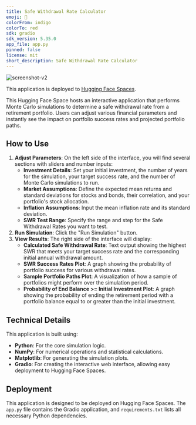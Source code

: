 ```yaml
---
title: Safe Withdrawal Rate Calculator
emoji: 🏢
colorFrom: indigo
colorTo: red
sdk: gradio
sdk_version: 5.35.0
app_file: app.py
pinned: false
license: mit
short_description: Safe Withdrawal Rate Calculator
---
```


![screenshot-v2](https://github.com/user-attachments/assets/f1cc89f1-081f-452e-b7f8-f882486851ee)

This application is deployed to [Hugging Face Spaces](https://huggingface.co/spaces/liaoch/Safe-Withdrawal-Rate-Calculator).

This Hugging Face Space hosts an interactive application that performs Monte Carlo simulations to determine a safe withdrawal rate from a retirement portfolio. Users can adjust various financial parameters and instantly see the impact on portfolio success rates and projected portfolio paths.

## How to Use

1.  **Adjust Parameters**: On the left side of the interface, you will find several sections with sliders and number inputs:
    *   **Investment Details**: Set your initial investment, the number of years for the simulation, your target success rate, and the number of Monte Carlo simulations to run.
    *   **Market Assumptions**: Define the expected mean returns and standard deviations for stocks and bonds, their correlation, and your portfolio's stock allocation.
    *   **Inflation Assumptions**: Input the mean inflation rate and its standard deviation.
    *   **SWR Test Range**: Specify the range and step for the Safe Withdrawal Rates you want to test.
2.  **Run Simulation**: Click the "Run Simulation" button.
3.  **View Results**: The right side of the interface will display:
    *   **Calculated Safe Withdrawal Rate**: Text output showing the highest SWR that meets your target success rate and the corresponding initial annual withdrawal amount.
    *   **SWR Success Rates Plot**: A graph showing the probability of portfolio success for various withdrawal rates.
    *   **Sample Portfolio Paths Plot**: A visualization of how a sample of portfolios might perform over the simulation period.
    *   **Probability of End Balance >= Initial Investment Plot**: A graph showing the probability of ending the retirement period with a portfolio balance equal to or greater than the initial investment.

## Technical Details

This application is built using:

*   **Python**: For the core simulation logic.
*   **NumPy**: For numerical operations and statistical calculations.
*   **Matplotlib**: For generating the simulation plots.
*   **Gradio**: For creating the interactive web interface, allowing easy deployment to Hugging Face Spaces.

## Deployment

This application is designed to be deployed on Hugging Face Spaces. The `app.py` file contains the Gradio application, and `requirements.txt` lists all necessary Python dependencies.
